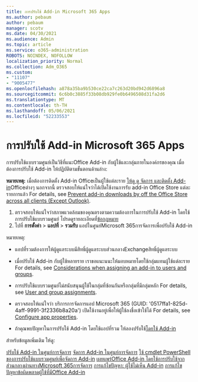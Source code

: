 ```yaml
---
title: การปรับใช้ Add-in Microsoft 365 Apps
ms.author: pebaum
author: pebaum
manager: scotv
ms.date: 04/30/2021
ms.audience: Admin
ms.topic: article
ms.service: o365-administration
ROBOTS: NOINDEX, NOFOLLOW
localization_priority: Normal
ms.collection: Adm_O365
ms.custom:
- "11107"
- "9005477"
ms.openlocfilehash: a878a35ba9b530ce22ca7c263d20bd942d6896a8
ms.sourcegitcommit: 6c6b0c3885f33b08db929fe0b6496508d31fa2d6
ms.translationtype: MT
ms.contentlocale: th-TH
ms.lasthandoff: 05/06/2021
ms.locfileid: "52233553"
---
```

# <a name="deploying-add-ins-for-microsoft-365-apps"></a>การปรับใช้ Add-in Microsoft 365 Apps

การปรับใช้แบบรวมศูนย์เป็นวิธีที่แนะOffice Add-in กับผู้ใช้และกลุ่มภายในองค์กรของคุณ เมื่อต้องการปรับใช้ Add-in ให้ปฏิบัติตามขั้นตอนด้านล่าง:

**หมายเหตุ:** เมื่อต้องการติดตั้ง Add-in Officeเป็นผู้ใช้แต่ละราย [ให้ดู ดู จัดการ และติดตั้ง Add-in](https://support.microsoft.com/topic/view-manage-and-install-add-ins-in-office-programs-16278816-1948-4028-91e5-76dca5380f8d)Officeต่างๆ นอกจากนี้ ตรวจสอบให้แน่ใจว่าได้เปิดใช้งานการรับ add-in Office Store แต่ละรายการแล้ว For details, see [Prevent add-in downloads by off the Office Store across all clients (Except Outlook)](https://docs.microsoft.com/microsoft-365/admin/manage/manage-addins-in-the-admin-center?view=o365-worldwide#prevent-add-in-downloads-by-turning-off-the-office-store-across-all-clients-except-outlook).

1. ตรวจสอบให้แน่ใจว่าสภาพแวดล้อมของคุณตรงตามความต้องการในการปรับใช้ Add-in โดยใช้การปรับใช้แบบรวมศูนย์ โปรดดูรายละเอียดที่[ข้อกฎหมาย](https://docs.microsoft.com/microsoft-365/admin/manage/centralized-deployment-of-add-ins?#requirements)
2. ไปที่ **การตั้งค่า**  >  **แอปที่**  >  **รวมรับ** แอปในศูนย์Microsoft 365การจัดการเพื่อปรับใช้ Add-in 

หมายเหตุ: 

- แอปที่รวมต้องการให้ผู้ดูแลระบบมีสิทธิ์ผู้ดูแลระบบส่วนกลางExchangeสิทธิ์ผู้ดูแลระบบ

- เมื่อปรับใช้ Add-in กับผู้ใช้หลายราย เราขอแนะนนะให้มอบหมายโดยใช้กลุ่มแทนผู้ใช้แต่ละราย For details, see [Considerations when assigning an add-in to users and groups](https://docs.microsoft.com/microsoft-365/admin/manage/manage-deployment-of-add-ins?view=o365-worldwide#considerations-when-assigning-an-add-in-to-users-and-groups).

- การปรับใช้แบบรวมศูนย์ไม่สนับสนุนผู้ใช้ในกลุ่มที่ซ้อนกันหรือกลุ่มที่มีกลุ่มหลัก For details, see [User and group assignments](https://docs.microsoft.com/microsoft-365/admin/manage/centralized-deployment-of-add-ins?view=o365-worldwide#user-and-group-assignments).

- ตรวจสอบให้แน่ใจว่า บริการการจัดการแอป Microsoft 365 (GUID: '0517ffa1-825d-4aff-9991-3f2336b8a20a') เปิดใช้งานอยู่เพื่อให้ผู้ใช้ลงชื่อเข้าใช้ได้ For details, see [Configure app properties](https://docs.microsoft.com/azure/active-directory/manage-apps/add-application-portal-configure#configure-app-properties).

- ถ้าคุณพบปัญหาในการปรับใช้ Add-in โดยใช้แอปที่รวม ให้ลองปรับใช้[โดยใช้ Add-in](https://admin.microsoft.com/AdminPortal/Home?#/Settings/AddIns)

สำหรับข้อมูลเพิ่มเติม ให้ดู:

[ปรับใช้ Add-in ในศูนย์การจัดการ](https://docs.microsoft.com/microsoft-365/admin/manage/manage-deployment-of-add-ins) 
 [จัดการ Add-in ในศูนย์การจัดการ](https://docs.microsoft.com/microsoft-365/admin/manage/manage-addins-in-the-admin-center) 
 [ใช้ cmdlet PowerShell ของการปรับใช้แบบรวมศูนย์เพื่อจัดการ Add-in](https://docs.microsoft.com/microsoft-365/enterprise/use-the-centralized-deployment-powershell-cmdlets-to-manage-add-ins) 
 [เผยแพร่Office Add-in โดยใช้การปรับใช้จากส่วนกลางผ่านทางMicrosoft 365การจัดการ](https://docs.microsoft.com/office/dev/add-ins/publish/centralized-deployment#publish-an-office-add-in-via-centralized-deployment) 
 [การแก้ไขปัญหา: ผู้ใช้ไม่เห็น Add-in](https://docs.microsoft.com/office365/troubleshoot/access-management/user-not-seeing-add-ins) 
 [การแก้ไขปัญหาข้อผิดพลาดผู้ใช้ที่มีOffice Add-in](https://docs.microsoft.com/office/dev/add-ins/testing/testing-and-troubleshooting)